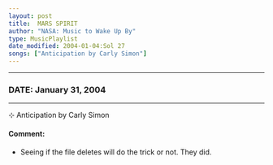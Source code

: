 ```yaml
---
layout: post
title:  MARS SPIRIT
author: "NASA: Music to Wake Up By"
type: MusicPlaylist
date_modified: 2004-01-04:Sol 27
songs: ["Anticipation by Carly Simon"]
---
```


----
### DATE: January 31, 2004
----
⊹ Anticipation by Carly Simon

#### Comment:
* Seeing if the file deletes will do the trick or not. They did.



<br/>
<center>
	<a target="_blank"
	   href="https://twitter.com/intent/tweet?hashtags=Space,NASA,Playlist,NASAWakeupCalls,SpaceProgram&text={{ page.author}}, '{{ page.songs.first }}' {{ page.title }}, {{ page.date | date: '%B %d, %Y' }}. {{ site.url }}{{ page.url }} @nasawakeupcalls">
	   <i class="fab fa-twitter" alt="Tweet this page" style="font-size: 1.3em;"></i>
	</a>
	&nbsp; 	<i class="fas fa-user-astronaut" style="font-size: 1.5em;"></i> &nbsp;
    <a type="amzn" search="'Anticipation by Carly Simon'" category="popular music">
        <i class="fab fa-amazon" style="font-size: 1.3em;"></i>
    </a>
</center>
